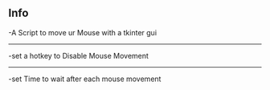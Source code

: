 Info
---------

-A Script to move ur Mouse with a tkinter gui

---------
-set a hotkey to Disable Mouse Movement

---------

-set Time to wait after each mouse movement

